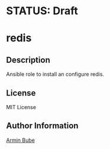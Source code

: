 # STATUS: Draft

# redis

## Description
Ansible role to install an configure redis.

## License
MIT License

## Author Information
[Armin Bube](https://bubebyte.de)
